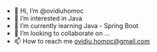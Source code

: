 - 👋 Hi, I’m @ovidiuhomoc
- 👀 I’m interested in Java
- 🌱 I’m currently learning Java - Spring Boot
- 💞️ I’m looking to collaborate on ...
- 📫 How to reach me ovidiu.homoc@gmail.com

<!---
ovidiuhomoc/ovidiuhomoc is a ✨ special ✨ repository because its `README.md` (this file) appears on your GitHub profile.
You can click the Preview link to take a look at your changes.
--->
